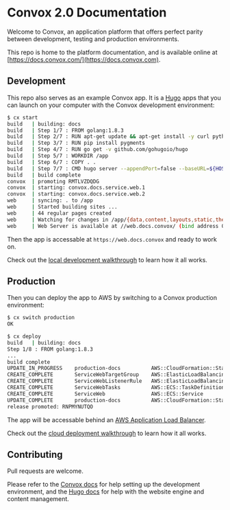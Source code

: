# Convox 2.0 Documentation

Welcome to Convox, an application platform that offers perfect parity between development, testing and production environments.

This repo is home to the platform documentation, and is available online at [https://docs.convox.com/](https://docs.convox.com).

## Development

This repo also serves as an example Convox app. It is a [Hugo](https://gohugo.io/) apps that you can launch on your computer with the Convox development environment:

```bash
$ cx start
build   | building: docs
build   | Step 1/7 : FROM golang:1.8.3
build   | Step 2/7 : RUN apt-get update && apt-get install -y curl python-pip
build   | Step 3/7 : RUN pip install pygments
build   | Step 4/7 : RUN go get -v github.com/gohugoio/hugo
build   | Step 5/7 : WORKDIR /app
build   | Step 6/7 : COPY . .
build   | Step 7/7 : CMD hugo server --appendPort=false --baseURL=${HOST} --bind=0.0.0.0 -w
build   | build complete
convox  | promoting RMTLVZDQDG
convox  | starting: convox.docs.service.web.1
convox  | starting: convox.docs.service.web.2
web     | syncing: . to /app
web     | Started building sites ...
web     | 44 regular pages created
web     | Watching for changes in /app/{data,content,layouts,static,themes}
web     | Web Server is available at //web.docs.convox/ (bind address 0.0.0.0)
```

Then the app is accessable at `https://web.docs.convox` and ready to work on.

Check out the [local development walkthrough](https://docs-staging.convox.com/walkthroughs/local/) to learn how it all works.

## Production

Then you can deploy the app to AWS by switching to a Convox production environment:

```bash
$ cx switch production
OK

$ cx deploy
build   | building: docs
Step 1/8 : FROM golang:1.8.3
...
build complete
UPDATE_IN_PROGRESS    production-docs          AWS::CloudFormation::Stack
CREATE_COMPLETE       ServiceWebTargetGroup    AWS::ElasticLoadBalancingV2::TargetGroup
CREATE_COMPLETE       ServiceWebListenerRule   AWS::ElasticLoadBalancingV2::ListenerRule
CREATE_COMPLETE       ServiceWebTasks          AWS::ECS::TaskDefinition
CREATE_COMPLETE       ServiceWeb               AWS::ECS::Service
UPDATE_COMPLETE       production-docs          AWS::CloudFormation::Stack
release promoted: RNPMYNUTQO
```

The app will be accessable behind an [AWS Application Load Balancer](https://aws.amazon.com/elasticloadbalancing/applicationloadbalancer/).

Check out the [cloud deployment walkthrough](https://docs-staging.convox.com/walkthroughs/cloud/) to learn how it all works.

## Contributing

Pull requests are welcome.

Please refer to the [Convox docs](https://docs.convox.com) for help setting up the development environment, and the [Hugo docs](https://gohugo.io/documentation/) for help with the website engine and content management.